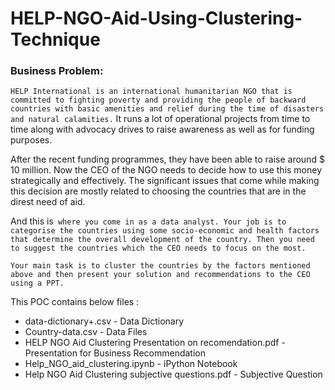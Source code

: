 # HELP-NGO-Aid-Using-Clustering-Technique

### Business Problem:

`HELP International is an international humanitarian NGO that is committed to fighting poverty and providing the people of backward countries with basic amenities and relief during the time of disasters and natural calamities.` It runs a lot of operational projects from time to time along with advocacy drives to raise awareness as well as for funding purposes.

 
 After the recent funding programmes, they have been able to raise around $ 10 million. Now the CEO of the NGO needs to decide how to use this money strategically and effectively. The significant issues that come while making this decision are mostly related to choosing the countries that are in the direst need of aid. 
 

And this is` where you come in as a data analyst. Your job is to categorise the countries using some socio-economic and health factors that determine the overall development of the country. Then you need to suggest the countries which the CEO needs to focus on the most.`


`Your main task is to cluster the countries by the factors mentioned above and then present your solution and recommendations to the CEO using a PPT.`

This POC contains below files :

- data-dictionary+.csv -  Data Dictionary
- Country-data.csv -  Data Files
- HELP NGO Aid Clustering Presentation on recomendation.pdf -  Presentation for Business Recommendation
- Help_NGO_aid_clustering.ipynb -  iPython Notebook 
- Help NGO Aid Clustering subjective questions.pdf -  Subjective Question
